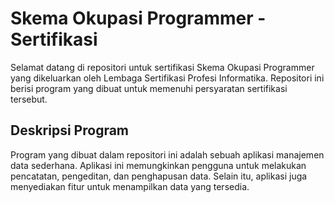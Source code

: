 # Skema Okupasi Programmer - Sertifikasi

Selamat datang di repositori untuk sertifikasi Skema Okupasi Programmer yang dikeluarkan oleh Lembaga Sertifikasi Profesi Informatika. Repositori ini berisi program yang dibuat untuk memenuhi persyaratan sertifikasi tersebut.

## Deskripsi Program

Program yang dibuat dalam repositori ini adalah sebuah aplikasi manajemen data sederhana. Aplikasi ini memungkinkan pengguna untuk melakukan pencatatan, pengeditan, dan penghapusan data. Selain itu, aplikasi juga menyediakan fitur untuk menampilkan data yang tersedia.

